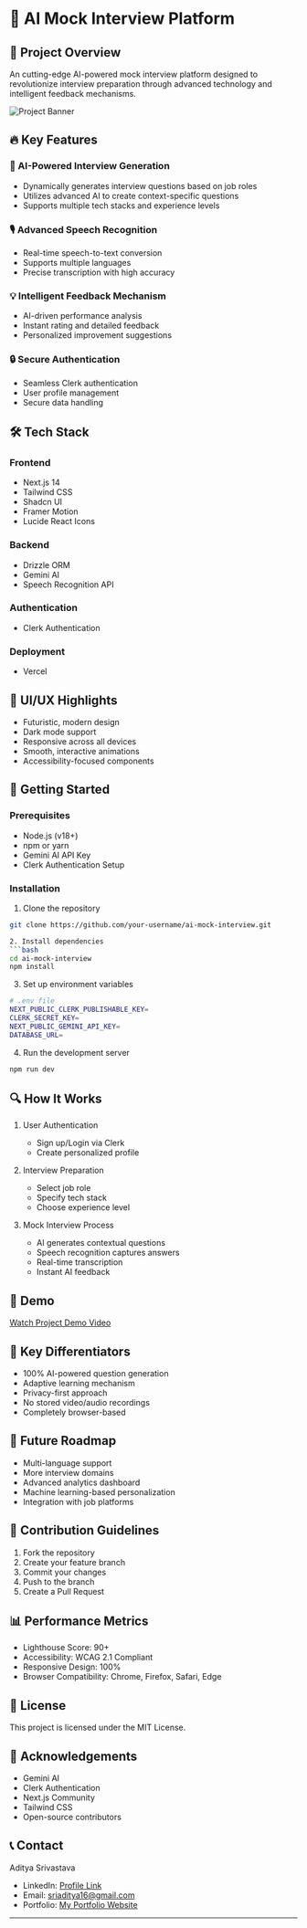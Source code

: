 # 🚀 AI Mock Interview Platform

## 🌟 Project Overview

An cutting-edge AI-powered mock interview platform designed to revolutionize interview preparation through advanced technology and intelligent feedback mechanisms.

![Project Banner](link_to_project_banner.png)

## 🔥 Key Features

### 🤖 AI-Powered Interview Generation
- Dynamically generates interview questions based on job roles
- Utilizes advanced AI to create context-specific questions
- Supports multiple tech stacks and experience levels

### 🎙️ Advanced Speech Recognition
- Real-time speech-to-text conversion
- Supports multiple languages
- Precise transcription with high accuracy

### 💡 Intelligent Feedback Mechanism
- AI-driven performance analysis
- Instant rating and detailed feedback
- Personalized improvement suggestions

### 🔒 Secure Authentication
- Seamless Clerk authentication
- User profile management
- Secure data handling

## 🛠 Tech Stack

### Frontend
- Next.js 14
- Tailwind CSS
- Shadcn UI
- Framer Motion
- Lucide React Icons

### Backend
- Drizzle ORM
- Gemini AI
- Speech Recognition API

### Authentication
- Clerk Authentication

### Deployment
- Vercel

## 🌈 UI/UX Highlights

- Futuristic, modern design
- Dark mode support
- Responsive across all devices
- Smooth, interactive animations
- Accessibility-focused components

## 🚀 Getting Started

### Prerequisites
- Node.js (v18+)
- npm or yarn
- Gemini AI API Key
- Clerk Authentication Setup

### Installation

1. Clone the repository
```bash
git clone https://github.com/your-username/ai-mock-interview.git

2. Install dependencies
```bash
cd ai-mock-interview
npm install
```

3. Set up environment variables
```bash
# .env file
NEXT_PUBLIC_CLERK_PUBLISHABLE_KEY=
CLERK_SECRET_KEY=
NEXT_PUBLIC_GEMINI_API_KEY=
DATABASE_URL=
```

4. Run the development server
```bash
npm run dev
```

## 🔍 How It Works

1. User Authentication
   - Sign up/Login via Clerk
   - Create personalized profile

2. Interview Preparation
   - Select job role
   - Specify tech stack
   - Choose experience level

3. Mock Interview Process
   - AI generates contextual questions
   - Speech recognition captures answers
   - Real-time transcription
   - Instant AI feedback

## 🎥 Demo

[Watch Project Demo Video](link_to_demo_video)

## 🌟 Key Differentiators

- 100% AI-powered question generation
- Adaptive learning mechanism
- Privacy-first approach
- No stored video/audio recordings
- Completely browser-based

## 🔮 Future Roadmap

- Multi-language support
- More interview domains
- Advanced analytics dashboard
- Machine learning-based personalization
- Integration with job platforms

## 🤝 Contribution Guidelines

1. Fork the repository
2. Create your feature branch
3. Commit your changes
4. Push to the branch
5. Create a Pull Request

## 📊 Performance Metrics

- Lighthouse Score: 90+
- Accessibility: WCAG 2.1 Compliant
- Responsive Design: 100%
- Browser Compatibility: Chrome, Firefox, Safari, Edge

## 📜 License

This project is licensed under the MIT License.

## 🙌 Acknowledgements

- Gemini AI
- Clerk Authentication
- Next.js Community
- Tailwind CSS
- Open-source contributors

## 📞 Contact

Aditya Srivastava
- LinkedIn: [Profile Link]([https://www.linkedin.com/in/your-profile](https://www.linkedin.com/in/aditya-srivastava-12476524a/))
- Email: sriaditya16@gmail.com
- Portfolio: [My Portfolio Website]([https://your-portfolio.com](https://adi1816.github.io/AdiInYourHeart/))

---
